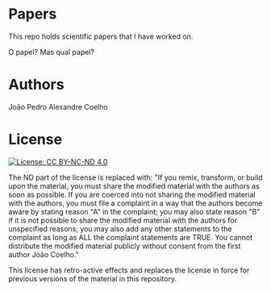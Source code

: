 # Papers
This repo holds scientific papers that I have worked on.

O papel? Mas qual papel?

# Authors
João Pedro Alexandre Coelho

# License

[![License: CC BY-NC-ND 4.0](https://img.shields.io/badge/License-CC%20BY--NC--ND%204.0-lightgrey.svg)](https://creativecommons.org/licenses/by-nc-nd/4.0/)

The ND part of the license is replaced with: "If you remix, transform, or build upon the material, you must share the modified material with the authors as soon as possible. If you are coerced into not sharing the modified material with the authors, you must file a complaint in a way that the authors become aware by stating reason "A" in the complaint; you may also state reason "B" if it is not possible to share the modified material with the authors for unspecified reasons; you may also add any other statements to the complaint as long as ALL the complaint statements are TRUE.
You cannot distribute the modified material publicly without consent from the first author João Coelho."

This license has retro-active effects and replaces the license in force for previous versions of the material in this repository. 
